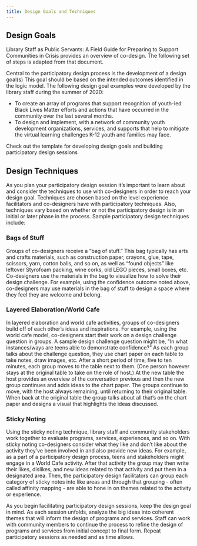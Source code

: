 ```yaml
---
title: Design Goals and Techniques
---
```


## Design Goals
Library Staff as Public Servants: A Field Guide for Preparing to Support Communities in Crisis provides an overview of co-design.  The following set of steps is adapted from that document. 

Central to the participatory design process is the development of a design goal(s) This goal should be based on the intended outcomes identified in the logic model. The following design goal examples were developed by the library staff during the summer of 2020: 
- To create an array of programs that support recognition of youth-led Black Lives Matter efforts and actions that have occurred in the community over the last several months.
- To design and implement, with a network of community youth development organizations, services, and supports that help to mitigate the virtual learning challenges K-12 youth and families may face.

Check out the template for developing design goals and building participatory design sessions

## Design Techniques

As you plan your participatory design session it’s important to learn about and consider the techniques to use with co-designers in order to reach your design goal.  Techniques are chosen based on the level experience facilitators and co-designers have with participatory techniques. Also, techniques vary based on whether or  not the participatory design is in an initial or later phase in the process.  Sample participatory design techniques include:

### Bags of Stuff
Groups of co-designers receive a “bag of stuff.” This bag typically has arts and crafts materials, such as construction paper, crayons, glue, tape, scissors, yarn, cotton balls, and so on, as well as “found objects” like leftover Styrofoam packing, wine corks, old LEGO pieces, small boxes, etc.  Co-designers use the materials in the bag to visualize how to solve their design challenge. For example, using the confidence outcome noted above, co-designers may use materials in the bag of stuff to design a space where they feel they are welcome and belong.

### Layered Elaboration/World Cafe
In layered elaboration and world cafe activities, groups of co-designers build off of each other’s ideas and inspirations. For example, using the world cafe model, co-designers start their work on a design challenge question in groups. A sample design challenge question might be, “In what instances/ways are teens able to demonstrate confidence?”  As each group talks about the challenge question, they use chart paper on each table to take notes, draw images, etc.  After a short period of time, five to ten minutes, each group moves to the table next to them. (One person however stays at the original table to take on the role of host.)  At the new table the host provides an overview of the conversation previous and then the new group continues and adds ideas to the chart paper.  The groups continue to move, with the host always remaining, until returning to their original table. When back at the original table the group talks about all that’s on the chart paper and designs a visual that highlights the ideas discussed.  

### Sticky Noting
Using the sticky noting technique, library staff and community stakeholders work together to evaluate programs, services, experiences, and so on. With sticky noting co-designers consider what they like and don’t like about the activity they’ve been involved in and also provide new ideas.  For example, as a part of a participatory design process, teens and stakeholders might engage in a World Cafe activity. After that activity the group may then write their likes, dislikes, and new ideas related to that activity and put them in a designated area.   Then, the participatory design facilitators can group each category of sticky notes into like areas and through that grouping - often called affinity mapping - are able to hone in on themes related to the activity or experience. 

As you begin facilitating participatory design sessions, keep the design goal in mind. As each session unfolds, analyze the big ideas into coherent themes that will inform the design of programs and services. Staff can work with community members to continue the process to refine the design of programs and services from initial concept to final form. Repeat participatory sessions as needed and as time allows.
